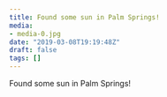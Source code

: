 ```yaml
---
title: Found some sun in Palm Springs!
media:
- media-0.jpg
date: "2019-03-08T19:19:48Z"
draft: false
tags: []
---
```

Found some sun in Palm Springs\!
